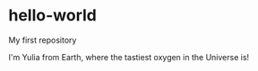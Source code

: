 # hello-world
My first repository

I'm Yulia from Earth, where the tastiest oxygen in the Universe is!
